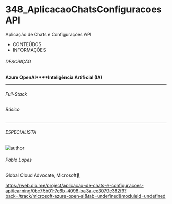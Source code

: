 # 348_AplicacaoChatsConfiguracoesAPI
Aplicação de Chats e Configurações API



- CONTEÚDOS
- INFORMAÇÕES

###### DESCRIÇÃO



**Azure OpenAI****Inteligência Artificial (IA)**

------

###### Full-Stack

###### Básico

------

###### ESPECIALISTA

![author](https://hermes.dio.me/users/author/photos/beb50134-5951-452d-adf4-39575a3b1ab5.jpg)

###### Pablo Lopes

Global Cloud Advocate, Microsoft[**](https://www.linkedin.com/in/pablonuneslopes/)



https://web.dio.me/project/aplicacao-de-chats-e-configuracoes-api/learning/0bc75b01-7e6b-4098-ba3a-ee3079e382f9?back=/track/microsoft-azure-open-ai&tab=undefined&moduleId=undefined



